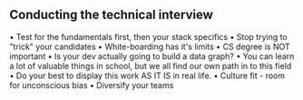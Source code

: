 ## Conducting the technical interview

• Test for the fundamentals first, then your stack specifics
• Stop trying to "trick" your candidates
• White-boarding has it's limits
• CS degree is NOT important
  • Is your dev actually going to build a data graph?
  • You can learn a lot of valuable things in school, but we all find our own path in to this field
• Do your best to display this work AS IT IS in real life.
• Culture fit - room for unconscious bias
• Diversify your teams
